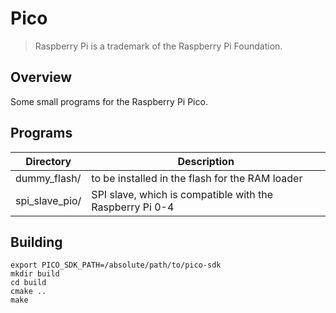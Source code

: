 Pico
====

> Raspberry Pi is a trademark of the Raspberry Pi Foundation.

Overview
--------

Some small programs for the Raspberry Pi Pico.

Programs
--------

| Directory        | Description                                              |
|------------------|----------------------------------------------------------|
| dummy_flash/     | to be installed in the flash for the RAM loader          |
| spi_slave_pio/   | SPI slave, which is compatible with the Raspberry Pi 0-4 |

Building
--------

```
export PICO_SDK_PATH=/absolute/path/to/pico-sdk
mkdir build
cd build
cmake ..
make
```
